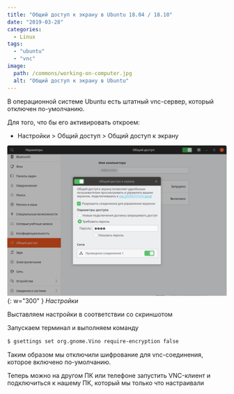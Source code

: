 ```yaml
---
title: "Общий доступ к экрану в Ubuntu 18.04 / 18.10"
date: "2019-03-28"
categories: 
  - Linux
tags: 
  - "ubuntu"
  - "vnc"
image:
  path: /commons/working-on-computer.jpg
  alt: "Общий доступ к экрану в Ubuntu"
---
```


В операционной системе Ubuntu есть штатный vnc-сервер, который отключен по-умолчанию.

Для того, что бы его активировать откроем:

- Настройки > Общий доступ > Общий доступ к экрану

![](/assets/img/posts/2019/03/28/wp_share_vnc1.png){: w="300" }
_Настройки_

Выставляем настройки в соответствии со скриншотом

Запускаем терминал и выполняем команду

```sh
$ gsettings set org.gnome.Vino require-encryption false
```

Таким образом мы отключили шифрование для vnc-соединения, которое включено по-умолчанию.

Теперь можно на другом ПК или телефоне запустить VNC-клиент и подключиться к нашему ПК, который мы только что настраивали